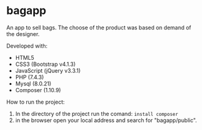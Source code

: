 # bagapp

An app to sell bags. The choose of the product was based on demand of the designer.

Developed with:  
* HTML5
* CSS3 (Bootstrap v4.1.3)
* JavaScript (jQuery v3.3.1)
* PHP (7.4.3)
* Mysql (8.0.21)
* Composer (1.10.9)
  
 How to run the project:
 1. In the directory of the project run the comand: `install composer`  
 2. in the browser open your local address and search for "bagapp/public".
